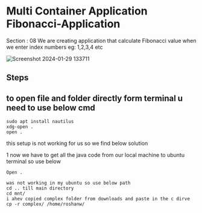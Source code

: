 # Multi Container Application Fibonacci-Application

Section : 08
We are creating application that calculate Fibonacci value when we enter index numbers eg: 1,2,3,4 etc 

![Screenshot 2024-01-29 133711](https://github.com/roshanwaghmare/Fibonacci-Application/assets/142305817/b164bdf6-d39d-440e-93ea-ef75650c9ec1)

## Steps


## to open file and folder directly form terminal u need to use below cmd

```
sudo apt install nautilus
xdg-open .
open .
```
this setup is not working for us so we find below solution 

1 now we have to get all the java code from our local machine to ubuntu terminal so use below

````
Open .

was not working in my ubuntu so use below path
cd .. till main directory
cd mnt/
i ahev copied complex folder from downloads and paste in the c dirve 
cp -r complex/ /home/roshanw/
````


